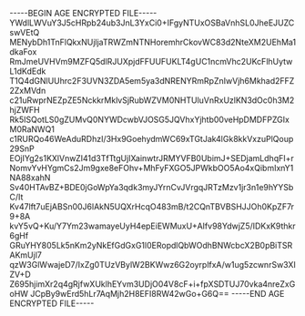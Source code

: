 -----BEGIN AGE ENCRYPTED FILE-----
YWdlLWVuY3J5cHRpb24ub3JnL3YxCi0+IFgyNTUxOSBaVnhSL0JheEJUZCswVEtQ
MENybDh1TnFlQkxNUjljaTRWZmNTNHoremhrCkovWC83d2NteXM2UEhMa1dkaFox
RmJmeUVHVm9MZFQ5dlRJUXpjdFFUUFUKLT4gUC1ncmVhc2UKcFlhUytwL1dKdEdk
T1Q4dGNlUUhrc2F3UVN3ZDA5em5ya3dNRENYRmRpZnIwVjh6Mkhad2FFZ2ZxMVdn
c21uRwprNEZpZE5NckkrMklvSjRubWZVM0NHTUluVnRxUzlKN3dOc0h3M2hjZWFH
Rk5ISQotLS0gZUMvQ0NYWDcwbVJOSG5JQVhxYjhtb00veHpDMDFPZGIxM0RaNWQ1
c1RURQo46WeAduRDhzI/3Hx9GoehydmWC69xTGtJak4lGk8kkVxzuPlQoup29SnP
EOjIYg2s1KXlVnwZI41d3TfTtgUjIXainwtrJRMYVFB0UbimJ+SEDjamLdhqFI+r
NomvYvHYgmCs2Jm9gxe8eFOhv+MhFyFXGO5JPWkbOO5Ao4xQibmIxnY1NA88xahN
Sv40HTAvBZ+BDE0jGoWpYa3qdk3myJYrnCvJVrgqJRTzMzv1jr3n1e9hYYSbC/It
Kv47lft7uEjABSn00J6lAkN5UQXrHcqO483mB/t2CQnTBVBSHJJOh0KpZF7r9+8A
kvY5vQ+Ku/Y7Ym23wamayeUyH4epEiEWMuxU+AIfv98YdwjZ5/IDKxK9thkr6gHf
GRuYHY805Lk5nKm2yNkEfGdGxG1l0ERopdlQbWOdhBNWcbcX2B0pBiTSRAKmUjl7
qzW3GlWwajeD7/IxZg0TUzVBylW2BKWwz6G2oyrplfxA/w1ug5zcwnrSw3XIZV+D
Z695hjimXr2q4gRjfwXUklhEYvm3UDjO04V8cF+i+fpXSDTUJ70vka4nreZxGoHW
JCpBy9wErd5hLr7AqMjh2H8EFI8RW42wGo+G6Q==
-----END AGE ENCRYPTED FILE-----
